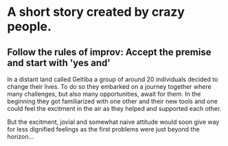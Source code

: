 # A short story created by crazy people.

## Follow the rules of improv: Accept the premise and start with 'yes and'

In a distant land called Geltiba a group of around 20 individuals decided to change their lives. To do so they embarked on a journey together where many challenges, but also many opportunities, await for them. In the beginning they got familiarized with one other and their new tools and one could feel the excitment in the air as they helped and supported each other.

But the excitment, jovial and somewhat naive attitude would soon give way for less dignified feelings as the first problems were just beyond the horizon...
